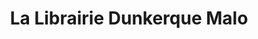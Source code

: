 ---
title: "La Librairie Dunkerque Malo"
url: /dunkerque/la-librairie-dunkerque-malo/
shop: livres
---